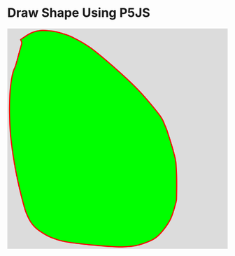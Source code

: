 # Draw Shape Using P5JS

![DEMO IMAGE](https://github.com/DreamSky1996/draw-shape-p5js/blob/master/1.png)